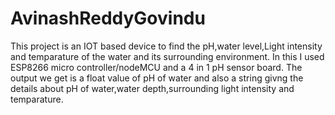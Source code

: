 # AvinashReddyGovindu
This project is an IOT based device to find the pH,water level,Light intensity and temparature of the water and its surrounding environment.
In this I used ESP8266 micro controller/nodeMCU and a 4 in 1 pH sensor board.
The output we get is a float value of pH of water and also a string givng the details about pH of water,water depth,surrounding light intensity and temparature.
